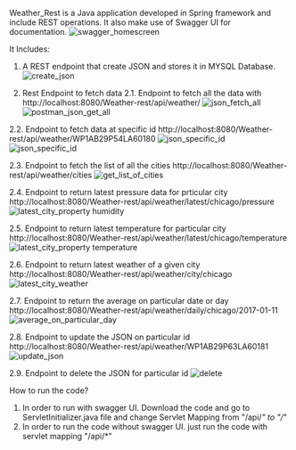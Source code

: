 Weather_Rest is a Java application developed in Spring framework and include REST operations. It also make use of Swagger UI for documentation.
![swagger_homescreen](https://user-images.githubusercontent.com/17698773/29547505-214fd586-86af-11e7-9d71-591bd50e6f9e.png)


It Includes:
1. A REST endpoint that create JSON and stores it in MYSQL Database.
![create_json](https://user-images.githubusercontent.com/17698773/29548080-ef51a6e6-86b2-11e7-8340-397360d6c4de.png)


2. Rest Endpoint to fetch data
2.1. Endpoint to fetch all the data with http://localhost:8080/Weather-rest/api/weather/
![json_fetch_all](https://user-images.githubusercontent.com/17698773/29547499-21360f5c-86af-11e7-9d69-ec589f014043.png)
![postman_json_get_all](https://user-images.githubusercontent.com/17698773/29547504-214fa3a4-86af-11e7-96b3-e24581a651a5.png)


2.2. Endpoint to fetch data at specific id http://localhost:8080/Weather-rest/api/weather/WP1AB29P54LA60180
![json_specific_id](https://user-images.githubusercontent.com/17698773/29547496-213550d0-86af-11e7-9963-aeb01d9f3bdc.png)
![json_specific_id](https://user-images.githubusercontent.com/17698773/29547498-21358f5a-86af-11e7-899a-dd4646a7043f.png)


2.3. Endpoint to fetch the list of all the cities http://localhost:8080/Weather-rest/api/weather/cities
![get_list_of_cities](https://user-images.githubusercontent.com/17698773/29547500-21363b9e-86af-11e7-879d-4274019893b2.png)


2.4. Endpoint to return latest pressure data for prticular city http://localhost:8080/Weather-rest/api/weather/latest/chicago/pressure
![latest_city_property humidity](https://user-images.githubusercontent.com/17698773/29547506-2151ceae-86af-11e7-90bd-029b6c683a9d.png)


2.5. Endpoint to return latest temperature for particular city http://localhost:8080/Weather-rest/api/weather/latest/chicago/temperature
![latest_city_property temperature](https://user-images.githubusercontent.com/17698773/29547502-214f8dce-86af-11e7-9542-623653caffc0.png)


2.6. Endpoint to return latest weather of a given city http://localhost:8080/Weather-rest/api/weather/city/chicago
![latest_city_weather](https://user-images.githubusercontent.com/17698773/29547503-214fb5a6-86af-11e7-8024-db60dc02cd0e.png)


2.7. Endpoint to return the average on particular date or day http://localhost:8080/Weather-rest/api/weather/daily/chicago/2017-01-11
![average_on_particular_day](https://user-images.githubusercontent.com/17698773/29547497-21352f92-86af-11e7-89d9-2631ccdb7f48.png)


2.8. Endpoint to update the JSON on particular id http://localhost:8080/Weather-rest/api/weather/WP1AB29P63LA60181
![update_json](https://user-images.githubusercontent.com/17698773/29547507-2151ff14-86af-11e7-8a3b-feed63ea9876.png)


2.9. Endpoint to delete the JSON for particular id
![delete](https://user-images.githubusercontent.com/17698773/29547501-213a7876-86af-11e7-8b35-2d123aa5f26f.png)



How to run the code?
1. In order to run with swagger UI. Download the code and go to ServletInitializer.java file and change Servlet Mapping from "/api/*" to "/*"
2. In order to run the code without swagger UI. just run the code with servlet mapping "/api/*"
